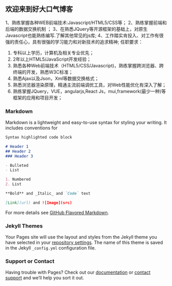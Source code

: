 ## 欢迎来到好大口气博客

  1、熟练掌握各种WEB前端技术:Javascript/HTML5/CSS等；
  2、熟练掌握前端和后端的数据交换机制 ；
  3、在熟悉JQuery等开源框架的基础上，对原生Javascript也能熟练编写.了解其他常见的js库; 
  4、工作踏实肯投入、对工作有很强的责任心，具有很强的学习能力和对新技术的追求精神;
  任职要求：
  1. 专科以上学历，计算机及相关专业优先；
  2. 2年以上HTML5/JavaScript开发经验；
  3. 熟悉各种Web前端技术（HTML5/CSS/Javascript)，熟练掌握跨浏览器、跨终端的开发，熟悉W3C标准；
  4. 熟悉Ajax以及Json，Xml等数据交换格式；
  5. 熟悉浏览器渲染原理，精通主流前端调优工具，对Web性能优化有深入了解；
  6. 熟练掌握JQuery，VUE，angularjs,React Js，mui,framework(最少一种)等框架的应用和项目开发；


### Markdown

Markdown is a lightweight and easy-to-use syntax for styling your writing. It includes conventions for

```markdown
Syntax highlighted code block

# Header 1
## Header 2
### Header 3

- Bulleted
- List

1. Numbered
2. List

**Bold** and _Italic_ and `Code` text

[Link](url) and ![Image](src)
```

For more details see [GitHub Flavored Markdown](https://guides.github.com/features/mastering-markdown/).

### Jekyll Themes

Your Pages site will use the layout and styles from the Jekyll theme you have selected in your [repository settings](https://github.com/haodakouqi/haodakouqi.github.io/settings). The name of this theme is saved in the Jekyll `_config.yml` configuration file.

### Support or Contact

Having trouble with Pages? Check out our [documentation](https://help.github.com/categories/github-pages-basics/) or [contact support](https://github.com/contact) and we’ll help you sort it out.
